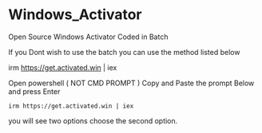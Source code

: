 # Windows_Activator

Open Source Windows Activator Coded in Batch

If you Dont wish to use the batch you can use the method listed below

irm https://get.activated.win | iex

Open powershell ( NOT CMD PROMPT )
Copy and Paste the prompt Below and press Enter

``irm https://get.activated.win | iex``

you will see two options choose the second option.
